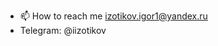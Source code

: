 - 📫 How to reach me izotikov.igor1@yandex.ru
- Telegram: @iizotikov

<!---
Izotikov/Izotikov is a ✨ special ✨ repository because its `README.md` (this file) appears on your GitHub profile.
You can click the Preview link to take a look at your changes.
--->
